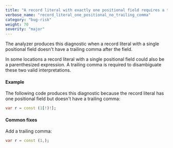 ```yaml
---
title: "A record literal with exactly one positional field requires a trailing comma."
verbose_name: "record_literal_one_positional_no_trailing_comma"
category: "bug-risk"
weight: 70
severity: "major"
---
```

The analyzer produces this diagnostic when a record literal with a single
positional field doesn't have a trailing comma after the field.

In some locations a record literal with a single positional field could
also be a parenthesized expression. A trailing comma is required to
disambiguate these two valid interpretations.

#### Example

The following code produces this diagnostic because the record literal has
one positional field but doesn't have a trailing comma:

```dart
var r = const (1[!)!];
```

#### Common fixes

Add a trailing comma:

```dart
var r = const (1,);
```
